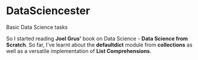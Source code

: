 # DataSciencester
Basic Data Science tasks 

So I started reading **Joel Grus'** book on Data Science - **Data Science from Scratch**. So far, I've learnt about the **defaultdict** module from **collections** as well as a versatile implementation of **List Comprehensions**.

